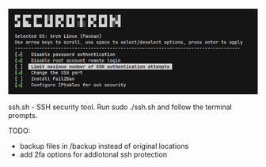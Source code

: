 <p align="center"><img alt="foofetch" src="https://raw.githubusercontent.com/technicca/dump/main/shell/Screenshot%20from%202023-08-21%2000-42-44.png"></p>


ssh.sh - SSH security tool. Run sudo ./ssh.sh and follow the terminal prompts.

TODO:
- backup files in /backup instead of original locations
- add 2fa options for addiotonal ssh protection 
